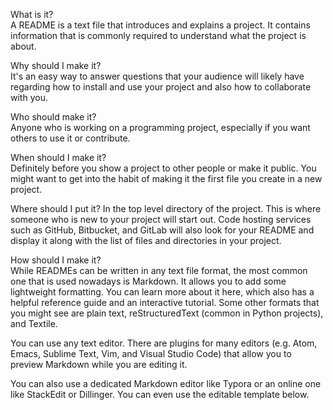  
What is it?                  
A README is a text file that introduces and explains a project. It contains information that is commonly required to understand what the project is about.
            
Why should I make it?     
It's an easy way to answer questions that your audience will likely have regarding how to install and use your project and also how to collaborate with you.
               
Who should make it?            
Anyone who is working on a programming project, especially if you want others to use it or contribute.
             
When should I make it?                
Definitely before you show a project to other people or make it public. You might want to get into the habit of making it the first file you create in a new project.
          
Where should I put it? 
In the top level directory of the project. This is where someone who is new to your project will start out. Code hosting services such as GitHub, Bitbucket, and GitLab will also look for your README and display it along with the list of files and directories in your project.
     
How should I make it?  
While READMEs can be written in any text file format, the most common one that is used nowadays is Markdown. It allows you to add some lightweight formatting. You can learn more about it here, which also has a helpful reference guide and an interactive tutorial. Some other formats that you might see are plain text, reStructuredText (common in Python projects), and Textile.
 
You can use any text editor. There are plugins for many editors (e.g. Atom, Emacs, Sublime Text, Vim, and Visual Studio Code) that allow you to preview Markdown while you are editing it. 
  
You can also use a dedicated Markdown editor like Typora or an online one like StackEdit or Dillinger. You can even use the editable template below.
 
